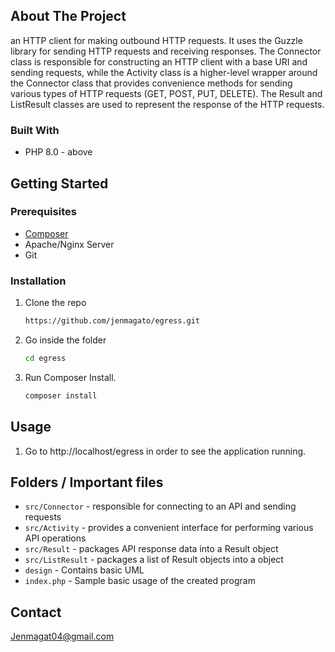 <!-- ABOUT THE PROJECT -->
## About The Project
an HTTP client for making outbound HTTP requests. It uses the Guzzle library for sending HTTP requests and receiving responses. The Connector class is responsible for constructing an HTTP client with a base URI and sending requests, while the Activity class is a higher-level wrapper around the Connector class that provides convenience methods for sending various types of HTTP requests (GET, POST, PUT, DELETE). The Result and ListResult classes are used to represent the response of the HTTP requests.

### Built With
* PHP 8.0 - above

<!-- GETTING STARTED -->
## Getting Started

### Prerequisites
* [Composer](https://getcomposer.org/)
* Apache/Nginx Server
* Git

### Installation

1. Clone the repo
   ```sh
   https://github.com/jenmagato/egress.git
   ```
2. Go inside the folder
   ```sh
   cd egress
   ```
3. Run Composer Install.
   ```sh
   composer install
   ```

## Usage 
1. Go to http://localhost/egress in order to see the application running. 
   
## Folders / Important files  
- `src/Connector` - responsible for connecting to an API and sending requests
- `src/Activity` - provides a convenient interface for performing various API operations
- `src/Result` - packages API response data into a Result object
- `src/ListResult` - packages a list of Result objects into a object
- `design` - Contains basic UML
- `index.php` - Sample basic usage of the created program

<!-- CONTACT -->
## Contact
Jenmagat04@gmail.com

